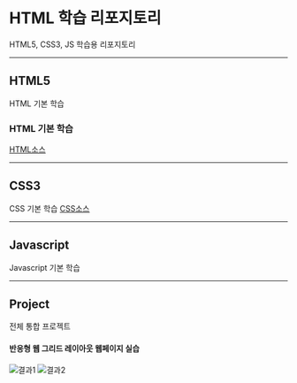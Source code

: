 # HTML 학습 리포지토리

HTML5, CSS3, JS 학습용 리포지토리

--------------------------------

## HTML5
HTML 기본 학습

### HTML 기본 학습
[HTML소스](https://github.com/sumin2123/StudyHtml/tree/main/01_HTML)

---------------------------------

## CSS3
CSS 기본 학습 [CSS소스](https://github.com/sumin2123/StudyHtml/tree/main/02_CSS)

----------------------------------

## Javascript
Javascript 기본 학습

----------------------------------

## Project
전체 통합 프로젝트

#### 반응형 웹 그리드 레이아웃 웹페이지 실습

![결과1]("전체레이아웃")
![결과2]("결과2")
